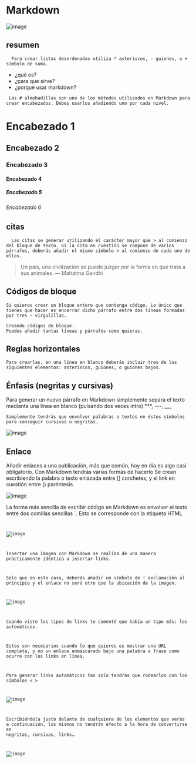 # Markdown
![image](https://github.com/user-attachments/assets/2cc51e2d-1e99-4250-b1df-3e33e988ba09)

## resumen
 ~~~
   Para crear listas desordenadas utiliza * asteriscos, - guiones, o + símbolo de suma.
  ~~~
- ¿qué es?
- ¿para que sirve?
- ¿porqué usar markdown?
 ~~~
  Las # almohadillas son uno de los métodos utilizados en Markdown para crear encabezados. Debes usarlos añadiendo uno por cada nivel.
~~~
  # Encabezado 1
## Encabezado 2
### Encabezado 3
#### Encabezado 4
##### Encabezado 5
###### Encabezado 6
## citas
~~~
  Las citas se generar utilizando el carácter mayor que > al comienzo del bloque de texto. Si la cita en cuestión se compone de varios párrafos, deberás añadir el mismo símbolo > al comienzo de cada uno de ellos.
~~~
> Un país, una civilización se puede juzgar por la forma en que trata a sus animales.  — Mahatma Gandhi
## Códigos de bloque
~~~
Si quieres crear un bloque entero que contenga código. Lo único que tienes que hacer es encerrar dicho párrafo entre dos líneas formadas por tres ~ virgulillas.
~~~
~~~
Creando códigos de bloque.
Puedes añadir tantas líneas y párrafos como quieras.  
~~~
## Reglas horizontales
~~~
Para crearlas, en una línea en blanco deberás incluir tres de los siguientes elementos: asteriscos, guiones, o guiones bajos.
~~~
## Énfasis (negritas y cursivas)
Para generar un nuevo párrafo en Markdown simplemente separa el texto mediante una línea en blanco (pulsando dos veces intro)
***, ---, ___
~~~
Simplemente tendrás que envolver palabras o textos en éstos símbolos para conseguir cursivas o negritas.
~~~
![image](https://github.com/user-attachments/assets/980ecb5b-5690-4d86-81b5-63acf456e470)
## Enlace
Añadir enlaces a una publicación, más que común, hoy en día es algo casi obligatorio. Con Markdown tendrás varias formas de hacerlo
Se crean escribiendo la palabra o texto enlazada entre [] corchetes, y el link en cuestión entre () paréntesis.

![image](https://github.com/user-attachments/assets/d9d7ba40-4bdb-4243-8e77-c9b4d5365e80)

La forma más sencilla de escribir código en Markdown es envolver el texto entre dos comillas sencillas `. Esto se corresponde con la etiqueta HTML <code>

![image](https://github.com/user-attachments/assets/b28a7803-8bdf-4f15-9a5b-82d834c346df)

Insertar una imagen con Markdown se realiza de una manera prácticamente idéntica a insertar links.

Solo que en este caso, deberás añadir un símbolo de ! exclamación al principio y el enlace no será otro que la ubicación de la imagen.

![image](https://github.com/user-attachments/assets/93b4de87-52c7-4122-8d87-43d65d13c05c)

Cuando viste los tipos de links te comenté que había un tipo más: los automáticos.

Estos son necesarios cuando lo que quieres es mostrar una URL completa, y no un enlace enmascarado bajo una palabra o frase como ocurre con los links en línea.

Para generar links automáticos tan solo tendrás que rodearlos con los símbolos < >

![image](https://github.com/user-attachments/assets/782baf01-a155-4bff-aa8c-e93f7ebf47fc)

Escribiéndola justo delante de cualquiera de los elementos que verás a continuación, los mismos no tendrán efecto a la hora de convertirse en negritas, cursivas, links…

![image](https://github.com/user-attachments/assets/561851bd-36e6-45bb-8509-e617f10f167a)







